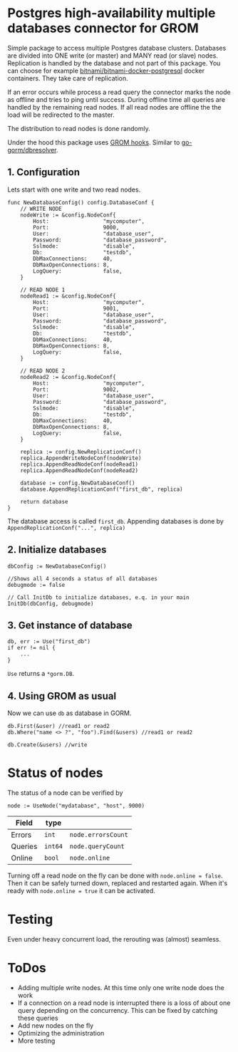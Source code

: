 # Postgres high-availability multiple databases connector for GROM

Simple package to access multiple Postgres database clusters. Databases are divided into ONE write (or master) and MANY read (or slave) nodes. Replication is handled by the database and not part of this package. You can choose for example [bitnami/bitnami-docker-postgresql](https://github.com/bitnami/bitnami-docker-postgresql) docker containers. They take care of replication.

If an error occurs while process a read query the connector marks the node as offline and tries to ping until success. During offline time all queries are handled by the remaining read nodes. If all read nodes are offline the the load will be redirected to the master.

The distribution to read nodes is done randomly. 

Under the hood this package uses [GROM hooks](https://gorm.io/docs/hooks.html). Similar to [go-gorm/dbresolver](https://github.com/go-gorm/dbresolver).

## 1. Configuration

Lets start with one write and two read nodes.

```golang
func NewDatabaseConfig() config.DatabaseConf {
	// WRITE NODE
	nodeWrite := &config.NodeConf{
		Host:                 "mycomputer",
		Port:                 9000,
		User:                 "database_user",
		Password:             "database_password",
		Sslmode:              "disable",
		Db:                   "testdb",
		DbMaxConnections:     40,
		DbMaxOpenConnections: 8,
		LogQuery:             false,
	}

	// READ NODE 1
	nodeRead1 := &config.NodeConf{
		Host:                 "mycomputer",
		Port:                 9001,
		User:                 "database_user",
		Password:             "database_password",
		Sslmode:              "disable",
		Db:                   "testdb",
		DbMaxConnections:     40,
		DbMaxOpenConnections: 8,
		LogQuery:             false,
	}

	// READ NODE 2
	nodeRead2 := &config.NodeConf{
		Host:                 "mycomputer",
		Port:                 9002,
		User:                 "database_user",
		Password:             "database_password",
		Sslmode:              "disable",
		Db:                   "testdb",
		DbMaxConnections:     40,
		DbMaxOpenConnections: 8,
		LogQuery:             false,
	}

	replica := config.NewReplicationConf()
	replica.AppendWriteNodeConf(nodeWrite)
	replica.AppendReadNodeConf(nodeRead1)
	replica.AppendReadNodeConf(nodeRead2)

	database := config.NewDatabaseConf()
	database.AppendReplicationConf("first_db", replica)

	return database
}
```
The database access is called `first_db`. Appending databases is done by `AppendReplicationConf("...", replica)`

## 2. Initialize databases

```golang
dbConfig := NewDatabaseConfig()

//Shows all 4 seconds a status of all databases
debugmode := false

// Call InitDb to initialize databases, e.q. in your main
InitDb(dbConfig, debugmode)
```

## 3. Get instance of database

```golang
db, err := Use("first_db")
if err != nil {
    ...
}
```
`Use` returns a `*gorm.DB`. 

## 4. Using GROM as usual

Now we can use `db` as database in GORM.

```
db.First(&user) //read1 or read2
db.Where("name <> ?", "foo").Find(&users) //read1 or read2

db.Create(&users) //write

```

# Status of nodes
The status of a node can be verified by 
```golang
node := UseNode("mydatabase", "host", 9000)
```

| Field         |type    |                     |
| ------------- |--------|---------------------|
| Errors        | `int`  | `node.errorsCount`  |
| Queries       | `int64`| `node.queryCount`   |
| Online        | `bool` | `node.online`       |

Turning off a read node on the fly can be done with `node.online = false`. Then it can be safely turned down, replaced and restarted again. When it's ready with `node.online = true` it can be activated.

# Testing

Even under heavy concurrent load, the rerouting was (almost) seamless. 

# ToDos

* Adding multiple write nodes. At this time only one write node does the work
* If a connection on a read node is interrupted there is a loss of about one query depending on the concurrency. This can be fixed by catching these queries
* Add new nodes on the fly
* Optimizing the administration
* More testing 



